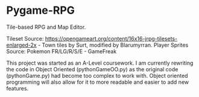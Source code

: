 # Pygame-RPG
Tile-based RPG and Map Editor.

Tileset Source: https://opengameart.org/content/16x16-jrpg-tilesets-enlarged-2x - Town tiles by Surt, modified by Blarumyrran.
Player Sprites Source: Pokemon FR/LG/R/S/E - GameFreak

This project was started as an A-Level coursework. I am currently rewriting the code in Object Oriented (pythonGameOO.py) as the original code (pythonGame.py) had become too complex to work with. Object oriented programming will also allow for it to more readable and easier to add new features.
